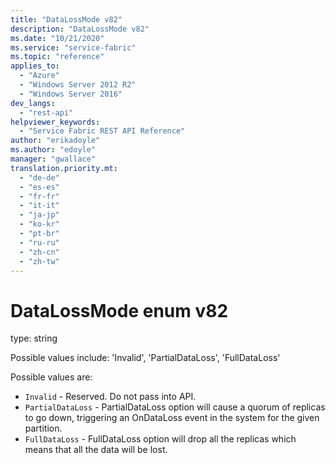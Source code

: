 ```yaml
---
title: "DataLossMode v82"
description: "DataLossMode v82"
ms.date: "10/21/2020"
ms.service: "service-fabric"
ms.topic: "reference"
applies_to: 
  - "Azure"
  - "Windows Server 2012 R2"
  - "Windows Server 2016"
dev_langs: 
  - "rest-api"
helpviewer_keywords: 
  - "Service Fabric REST API Reference"
author: "erikadoyle"
ms.author: "edoyle"
manager: "gwallace"
translation.priority.mt: 
  - "de-de"
  - "es-es"
  - "fr-fr"
  - "it-it"
  - "ja-jp"
  - "ko-kr"
  - "pt-br"
  - "ru-ru"
  - "zh-cn"
  - "zh-tw"
---
```

# DataLossMode enum v82

type: string

Possible values include: 'Invalid', 'PartialDataLoss', 'FullDataLoss'

Possible values are: 

  - `Invalid` - Reserved.  Do not pass into API.
  - `PartialDataLoss` - PartialDataLoss option will cause a quorum of replicas to go down, triggering an OnDataLoss event in the system for the given partition.
  - `FullDataLoss` - FullDataLoss option will drop all the replicas which means that all the data will be lost.

